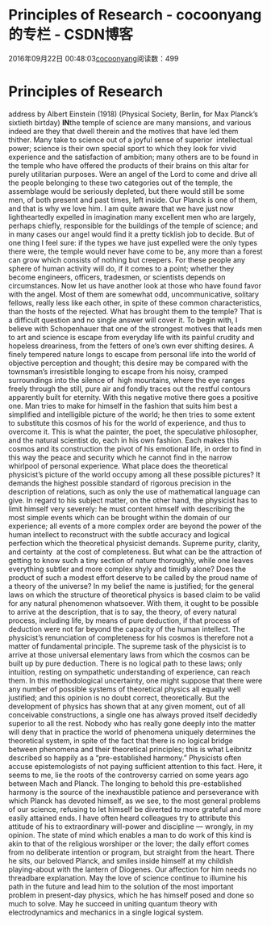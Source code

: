 
# Principles of Research - cocoonyang的专栏 - CSDN博客


2016年09月22日 00:48:03[cocoonyang](https://me.csdn.net/cocoonyang)阅读数：499


# Principles of Research
address by Albert Einstein (1918)
(Physical Society, Berlin, for Max Planck’s sixtieth birtday)
**IN**the temple of science are many mansions, and various indeed are they that dwell therein and the motives that have led them thither. Many take to science out of a joyful sense of superior  intellectual power; science is their own special
 sport to which they look for vivid experience and the satisfaction of ambition; many others are to be found in the temple who have offered the products of their brains on this altar for purely utilitarian purposes. Were an angel of the Lord to come and drive
 all the people belonging to these two categories out of the temple, the assemblage would be seriously depleted, but there would still be some men, of both present and past times, left inside. Our Planck is one of them, and that is why we love him.
I am quite aware that we have just now lightheartedly expelled in imagination many excellent men who are largely, perhaps chiefly, responsible for the buildings of the temple of science; and in many cases our angel would find it a pretty ticklish job to
 decide. But of one thing I feel sure: if the types we have just expelled were the only types there were, the temple would never have come to be, any more than a forest can grow which consists of nothing but creepers. For these people any sphere of human activity
 will do, if it comes to a point; whether they become engineers, officers, tradesmen, or scientists depends on circumstances. Now let us have another look at those who have found favor with the angel. Most of them are somewhat odd, uncommunicative, solitary
 fellows, really less like each other, in spite of these common characteristics, than the hosts of the rejected. What has brought them to the temple? That is a difficult question and no single answer will cover it. To begin with, I believe with Schopenhauer
 that one of the strongest motives that leads men to art and science is escape from everyday life with its painful crudity and hopeless dreariness, from the fetters of one’s own ever shifting desires. A finely tempered nature longs to escape from personal life
 into the world of objective perception and thought; this desire may be compared with the townsman’s irresistible longing to escape from his noisy, cramped surroundings into the silence of  high mountains, where the eye ranges freely through the still, pure
 air and fondly traces out the restful contours apparently built for eternity.
With this negative motive there goes a positive one. Man tries to make for himself in the fashion that suits him best a simplified and intelligible picture of the world; he then tries to some extent to substitute this cosmos of his for the world of experience,
 and thus to overcome it. This is what the painter, the poet, the speculative philosopher, and the natural scientist do, each in his own fashion. Each makes this cosmos and its construction the pivot of his emotional life, in order to find in this way the peace
 and security which he cannot find in the narrow whirlpool of personal experience.
What place does the theoretical physicist’s picture of the world occupy among all these possible pictures? It demands the highest possible standard of rigorous precision in the description of relations, such as only the use of mathematical language can give.
 In regard to his subject matter, on the other hand, the physicist has to limit himself very severely: he must content himself with describing the most simple events which can be brought within the domain of our experience; all events of a more complex order
 are beyond the power of the human intellect to reconstruct with the subtle accuracy and logical perfection which the theoretical physicist demands. Supreme purity, clarity, and certainty  at the cost of completeness. But what can be the attraction of getting
 to know such a tiny section of nature thoroughly, while one leaves everything subtler and more complex shyly and timidly alone? Does the product of such a modest effort deserve to be called by the proud name of a theory of the universe?
In my belief the name is justified; for the general laws on which the structure of theoretical physics is based claim to be valid for any natural phenomenon whatsoever. With them, it ought to be possible to arrive at the description, that is to say, the
 theory, of every natural process, including life, by means of pure deduction, if that process of deduction were not far beyond the capacity of the human intellect. The physicist’s renunciation of completeness for his cosmos is therefore not a matter of fundamental
 principle.
The supreme task of the physicist is to arrive at those universal elementary laws from which the cosmos can be built up by pure deduction. There is no logical path to these laws; only intuition, resting on sympathetic understanding of experience, can reach
 them. In this methodological uncertainty, one might suppose that there were any number of possible systems of theoretical physics all equally well justified; and this opinion is no doubt correct, theoretically. But the development of physics has shown that
 at any given moment, out of all conceivable constructions, a single one has always proved itself decidedly superior to all the rest. Nobody who has really gone deeply into the matter will deny that in practice the world of phenomena uniquely determines the
 theoretical system, in spite of the fact that there is no logical bridge between phenomena and their theoretical principles; this is what Leibnitz described so happily as a “pre-established harmony.” Physicists often accuse epistemologists of not paying sufficient
 attention to this fact. Here, it seems to me, lie the roots of the controversy carried on some years ago between Mach and Planck.
The longing to behold this pre-established harmony is the source of the inexhaustible patience and perseverance with which Planck has devoted himself, as we see, to the most general problems of our science, refusing to let himself be diverted to more grateful
 and more easily attained ends. I have often heard colleagues try to attribute this attitude of his to extraordinary will-power and discipline — wrongly, in my opinion. The state of mind which enables a man to do work of this kind is akin to that of the religious
 worshiper or the lover; the daily effort comes from no deliberate intention or program, but straight from the heart. There he sits, our beloved Planck, and smiles inside himself at my childish playing-about with the lantern of Diogenes. Our affection for him
 needs no threadbare explanation. May the love of science continue to illumine his path in the future and lead him to the solution of the most important problem in present-day physics, which he has himself posed and done so much to solve. May he succeed in
 uniting quantum theory with electrodynamics and mechanics in a single logical system.

